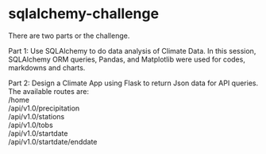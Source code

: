 # sqlalchemy-challenge

There are two parts or the challenge.

Part 1: Use SQLAlchemy to do data analysis of Climate Data. 
In this session, SQLAlchemy ORM queries, Pandas, and Matplotlib were used for codes, markdowns and charts.

Part 2: Design a Climate App using Flask to return Json data for API queries.
The available routes are:<br>
        /home <br>
        /api/v1.0/precipitation <br>
        /api/v1.0/stations<br>
        /api/v1.0/tobs<br>
        /api/v1.0/startdate<br>
        /api/v1.0/startdate/enddate<br>
